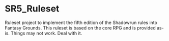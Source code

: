 SR5_Ruleset
===========

Ruleset project to implement the fifth edition of the Shadowrun rules into Fantasy Grounds.
This ruleset is based on the core RPG and is provided as-is.
Things may not work. Deal with it.
